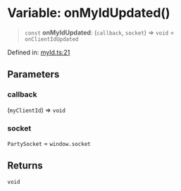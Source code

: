 # Variable: onMyIdUpdated()

> `const` **onMyIdUpdated**: (`callback`, `socket`) => `void` = `onClientIdUpdated`

Defined in: [myId.ts:21](https://github.com/benallfree/lab13/blob/bfb1abf3755bb0fffb55fa5a9e7413f31801f1d6/sdk/src/online/myId.ts#L21)

## Parameters

### callback

(`myClientId`) => `void`

### socket

`PartySocket` = `window.socket`

## Returns

`void`
